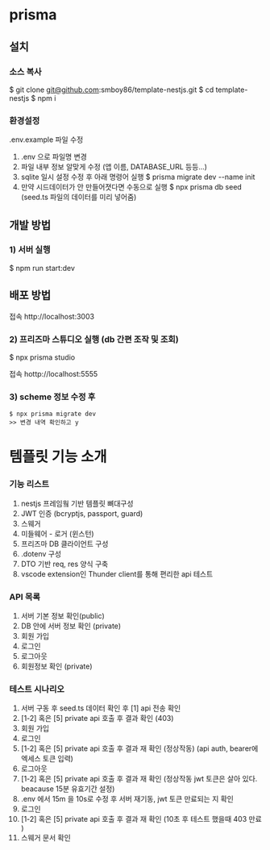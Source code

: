 # prisma

## 설치

### 소스 복사

$ git clone git@github.com:smboy86/template-nestjs.git
$ cd template-nestjs
$ npm i

### 환경설정

.env.example 파일 수정

1. .env 으로 파일명 변경
2. 파일 내부 정보 알맞게 수정 (앱 이름, DATABASE_URL 등등...)
3. sqlite 일시 설정 수정 후 아래 명령어 실행
   $ prisma migrate dev --name init
4. 만약 시드데이터가 안 만들어졋다면 수동으로 실행
   $ npx prisma db seed (seed.ts 파일의 데이터를 미리 넣어줌)

## 개발 방법

### 1) 서버 실행

$ npm run start:dev

## 배포 방법

접속 http://localhost:3003

### 2) 프리즈마 스튜디오 실행 (db 간편 조작 및 조회)

$ npx prisma studio

접속 hottp://localhost:5555

### 3) scheme 정보 수정 후

```
$ npx prisma migrate dev
>> 변경 내역 확인하고 y
```

# 템플릿 기능 소개

### 기능 리스트

1. nestjs 프레임웤 기반 템플릿 뼈대구성
2. JWT 인증 (bcryptjs, passport, guard)
3. 스웨거
4. 미들웨어 - 로거 (윈스턴)
5. 프리즈마 DB 클라이언트 구성
6. .dotenv 구성
7. DTO 기반 req, res 양식 구축
8. vscode extension인 Thunder client를 통해 편리한 api 테스트

### API 목록

1. 서버 기본 정보 확인(public)
2. DB 안에 서버 정보 확인 (private)
3. 회원 가입
4. 로그인
5. 로그아웃
6. 회원정보 확인 (private)

### 테스트 시나리오

1. 서버 구동 후 seed.ts 데이터 확인 후 [1] api 전송 확인
2. [1-2] 혹은 [5] private api 호출 후 결과 확인 (403)
3. 회원 가입
4. 로그인
5. [1-2] 혹은 [5] private api 호출 후 결과 재 확인 (정상작동) (api auth, bearer에 엑세스 토큰 입력)
6. 로그아웃
7. [1-2] 혹은 [5] private api 호출 후 결과 재 확인 (정상작동 jwt 토큰은 살아 있다. beacause 15분 유효기간 설정)
8. .env 에서 15m 을 10s로 수정 후 서버 재기동, jwt 토큰 만료되는 지 확인
9. 로그인
10. [1-2] 혹은 [5] private api 호출 후 결과 재 확인 (10초 후 테스트 했을때 403 만료 )
11. 스웨거 문서 확인
